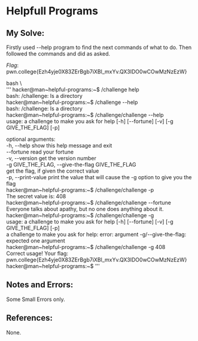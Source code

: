 # Helpfull  Programs

## My Solve:
Firstly used --help program to find the next commands of what to do.
Then followed the commands and did as asked.


*Flag*:  pwn.college{Ezh4yje0X83ZErBgb7iXBl_mxYv.QX3IDO0wCOwMzNzEzW}              

bash \               
''' hacker@man~helpful-programs:~$ /challenge help                                               
bash: /challenge: Is a directory                        
hacker@man~helpful-programs:~$ /challenge --help           
bash: /challenge: Is a directory                
hacker@man~helpful-programs:~$ /challenge/challenge --help              
usage: a challenge to make you ask for help [-h] [--fortune] [-v] [-g GIVE_THE_FLAG] [-p]                

optional arguments:                
  -h, --help            show this help message and exit              
  --fortune             read your fortune                
  -v, --version         get the version number              
  -g GIVE_THE_FLAG, --give-the-flag GIVE_THE_FLAG                    
                        get the flag, if given the correct value                              
  -p, --print-value     print the value that will cause the -g option to give you the flag              
hacker@man~helpful-programs:~$ /challenge/challenge -p             
The secret value is: 408                                          
hacker@man~helpful-programs:~$ /challenge/challenge --fortune             
Everyone talks about apathy, but no one does anything about it.               
hacker@man~helpful-programs:~$ /challenge/challenge -g                                       
usage: a challenge to make you ask for help [-h] [--fortune] [-v] [-g GIVE_THE_FLAG] [-p]                 
a challenge to make you ask for help: error: argument -g/--give-the-flag: expected one argument              
hacker@man~helpful-programs:~$ /challenge/challenge -g 408                               
Correct usage! Your flag: pwn.college{Ezh4yje0X83ZErBgb7iXBl_mxYv.QX3IDO0wCOwMzNzEzW}                 
hacker@man~helpful-programs:~$ '''                
                        
## Notes and Errors:           
Some Small Errors only.       

## References:         
None.     
